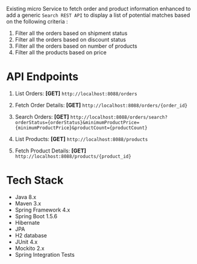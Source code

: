 Existing micro Service to fetch order and product information enhanced to add a generic `Search REST API` to display a list of potential matches based on the following criteria :

1) Filter all the orders based on shipment status
2) Filter all the orders based on discount status
3) Filter all the orders based on number of products
4) Filter all the products based on price


API Endpoints
======================
1) List Orders:
   **[GET]** `http://localhost:8088/orders`

2) Fetch Order Details:
   **[GET]** `http://localhost:8088/orders/{order_id}`

3) Search Orders:
   **[GET]** `http://localhost:8088/orders/search?orderStatus={orderStatus}&minimumProductPrice={minimumProductPrice}&productCount={productCount}`

4) List Products:
   **[GET]** `http://localhost:8088/products`

5) Fetch Product Details:
   **[GET]** `http://localhost:8088/products/{product_id}`

Tech Stack
==========
 * Java 8.x
 * Maven 3.x
 * Spring Framework 4.x
 * Spring Boot 1.5.6
 * Hibernate
 * JPA
 * H2 database
 * JUnit 4.x
 * Mockito 2.x
 * Spring Integration Tests
